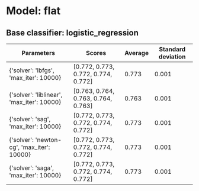 # Model: flat
## Base classifier: logistic_regression
|Parameters|Scores|Average|Standard deviation|
|----------|------|-------|------------------|
|{'solver': 'lbfgs', 'max_iter': 10000}|[0.772, 0.773, 0.772, 0.774, 0.772]|0.773|0.001|
|{'solver': 'liblinear', 'max_iter': 10000}|[0.763, 0.764, 0.763, 0.764, 0.763]|0.763|0.001|
|{'solver': 'sag', 'max_iter': 10000}|[0.772, 0.773, 0.772, 0.774, 0.772]|0.773|0.001|
|{'solver': 'newton-cg', 'max_iter': 10000}|[0.772, 0.773, 0.772, 0.774, 0.772]|0.773|0.001|
|{'solver': 'saga', 'max_iter': 10000}|[0.772, 0.773, 0.772, 0.774, 0.772]|0.773|0.001|
